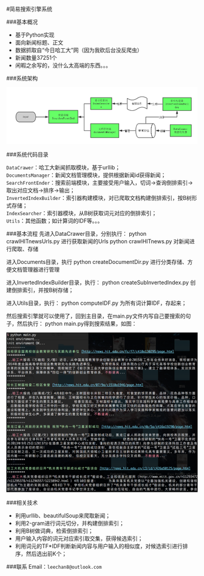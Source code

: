 #简易搜索引擎系统

###基本概况

- 基于Python实现</br>
- 面向新闻标题、正文</br>
- 数据抓取自“今日哈工大”网（因为我砍后台没反爬虫）</br>
- 新闻数量37251个</br>
- 闲暇之余写的，没什么太高端的东西。。。</br>

###系统架构

![main](Pictures/SearchEngineStructor.png)

###系统代码目录

`DataCrawer`：哈工大新闻抓取模块，基于urllib；</br>
`DocumentsManager`：新闻文档管理模块，提供根据新闻id获得新闻；</br>
`SearchFrontEnder`：搜索前端模块，主要接受用户输入，切词->查询倒排索引->取出对应文档->排序->输出；</br>
`InvertedIndexBuilder`：索引器构建模块，对已爬取文档构建倒排索引，按B树形式存储；</br>
`IndexSearcher`：索引器模块，从B树获取词元对应的倒排索引；</br>
`Utils`：其他函数；如计算词的IDF等。。。

###基本流程
先进入DataCrawer目录，分别执行：
python crawlHITnewsUrls.py 进行获取新闻的Urls
python crawlHITnews.py 对新闻进行爬取、存储

进入Documents目录，执行
python createDocumentDir.py 进行分类存储、方便文档管理器进行管理

进入InvertedIndexBuilder目录，执行：
python createSubInvertedIndex.py 创建倒排索引，并按B树存储；

进入Utils目录，执行：
python computeIDF.py 为所有词计算IDF，存起来；

然后搜索引擎就可以使用了，回到主目录，在main.py文件内写自己要搜索的句子，然后执行：
python main.py得到搜索结果，如图：

![result](Pictures/result.png)

###相关技术

- 利用urllib、beautifulSoup来爬取新闻；
- 利用2-gram进行词元切分，并构建倒排索引；
- 利用B树做词典，检索倒排索引；
- 用户输入内容的词元对应索引取交集，获得候选索引；
- 利用词元的TF*IDF判断新闻内容与用户输入的相似度，对候选索引进行排序，然后选出前K个；

###联系
Email：`leechan8@outlook.com`
